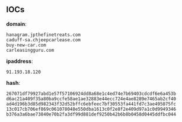 
## IOCs

__domain__:

```text
hanagram.jpthefinetreats.com
caduff-sa.chjeepcarlease.com
buy-new-car.com
carleasingguru.com
```
__ipaddress__:

```text
91.193.18.120
```
__hash__:

```text
267071df79927abd1e57f57106924dd8a68e1c4ed74e7b69403cdcdf6e6a453b
d6ac21a409f35a80ba9ccfe58ae1ae32883e44ecc724e4ae8289e7465ab2cf40
ad4d196b3d85d982343f32d52bffc6ebfeec7bf30553fa441fd7c3ae495075fc
13c017cb706ef869c061078048e550dba1613c0f2e8f2e409d97a1c0d9949346
b376a3a6bae73840e70b2fa3df99d881def9250b42b6b8b0458d0445ddfbc044
```